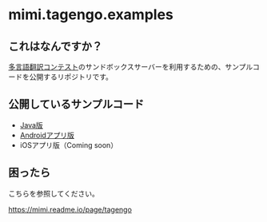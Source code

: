 # mimi.tagengo.examples

## これはなんですか？

[多言語翻訳コンテスト](https://tagen.go.jp/)のサンドボックスサーバーを利用するための、サンプルコードを公開するリポジトリです。

## 公開しているサンプルコード

- [Java版](https://github.com/FairyDevicesRD/mimi.tagengo.examples/tree/master/src/Java)
- [Androidアプリ版](https://github.com/FairyDevicesRD/mimi.tagengo.examples/tree/master/src/Android)
- iOSアプリ版（Coming soon）

## 困ったら

こちらを参照してください。

https://mimi.readme.io/page/tagengo
